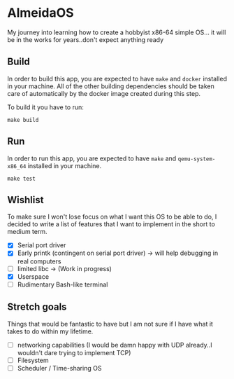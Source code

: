 # AlmeidaOS
My journey into learning how to create a hobbyist x86-64 simple OS... it will be in the works for years..don't expect anything ready


## Build
In order to build this app, you are expected to have `make` and `docker` installed in your machine. All of the other building dependencies should be taken care of automatically by the docker image created during this step.

To build it you have to run:

```{shell}
make build
```

## Run
In order to run this app, you are expected to have `make` and `qemu-system-x86_64` installed in your machine.

```{shell}
make test
```

## Wishlist
To make sure I won't lose focus on what I want this OS to be able to do, I decided to write a list of features
that I want to implement in the short to medium term.

- [X] Serial port driver
- [X] Early printk (contingent on serial port driver) -> will help debugging in real computers
- [ ] limited libc -> (Work in progress)
- [X] Userspace
- [ ] Rudimentary Bash-like terminal

## Stretch goals
Things that would be fantastic to have but I am not sure if I have what it takes to do within my lifetime.

- [ ] networking capabilities (I would be damn happy with UDP already..I wouldn't dare trying to implement TCP)
- [ ] Filesystem
- [ ] Scheduler / Time-sharing OS
